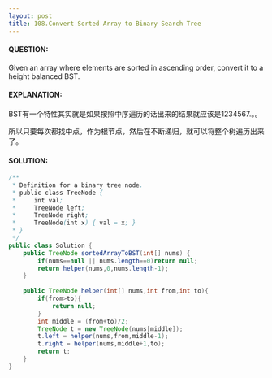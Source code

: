 ```yaml
---
layout: post
title: 108.Convert Sorted Array to Binary Search Tree
---
```


#### QUESTION:

Given an array where elements are sorted in ascending order, convert it to a height balanced BST.

#### EXPLANATION:

BST有一个特性其实就是如果按照中序遍历的话出来的结果就应该是1234567.。。

所以只要每次都找中点，作为根节点，然后在不断递归，就可以将整个树遍历出来了。

#### SOLUTION:

```java
/**
 * Definition for a binary tree node.
 * public class TreeNode {
 *     int val;
 *     TreeNode left;
 *     TreeNode right;
 *     TreeNode(int x) { val = x; }
 * }
 */
public class Solution {
    public TreeNode sortedArrayToBST(int[] nums) {
        if(nums==null || nums.length==0)return null;
        return helper(nums,0,nums.length-1);
    }
    
    public TreeNode helper(int[] nums,int from,int to){
        if(from>to){
            return null;
        }
        int middle = (from+to)/2;
        TreeNode t = new TreeNode(nums[middle]);
        t.left = helper(nums,from,middle-1);
        t.right = helper(nums,middle+1,to);
        return t;
    }
}
```

